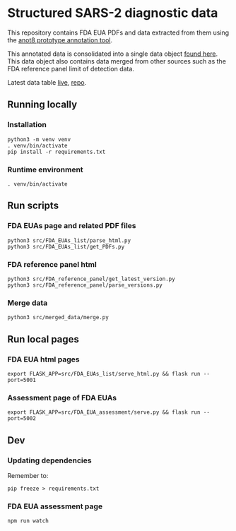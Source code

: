 
# Structured SARS-2 diagnostic data

This repository contains FDA EUA PDFs and data extracted from them using the [anot8 prototype annotation tool](https://github.com/Centerofci/anot8).

This annotated data is consolidated into a single data object [found here](/data/merged_data/latest.json).  This data object also contains data merged from other sources such as the FDA reference panel limit of detection data.

Latest data table [live](https://cci-files.s3.eu-west-2.amazonaws.com/sars_2_diagnostics_data_table/latest.html), [repo](/data_table/latest.html).


## Running locally

### Installation

    python3 -m venv venv
    . venv/bin/activate
    pip install -r requirements.txt


### Runtime environment

    . venv/bin/activate

## Run scripts

### FDA EUAs page and related PDF files

    python3 src/FDA_EUAs_list/parse_html.py
    python3 src/FDA_EUAs_list/get_PDFs.py

### FDA reference panel html

    python3 src/FDA_reference_panel/get_latest_version.py
    python3 src/FDA_reference_panel/parse_versions.py

### Merge data

    python3 src/merged_data/merge.py

## Run local pages

### FDA EUA html pages

    export FLASK_APP=src/FDA_EUAs_list/serve_html.py && flask run --port=5001

### Assessment page of FDA EUAs

    export FLASK_APP=src/FDA_EUA_assessment/serve.py && flask run --port=5002


## Dev

### Updating dependencies

Remember to:

    pip freeze > requirements.txt

### FDA EUA assessment page

    npm run watch

